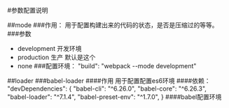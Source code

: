 #参数配置说明

##mode
###作用：
    用于配置构建出来的代码的状态，是否是压缩过的等等。
###参数 
- development 开发环境
- production 生产 默认是这个
- none
###配置环境：
    "build": "webpack --mode development"

##loader
###babel-loader
####作用
    用于配置配置es6环境
####依赖：
    "devDependencies": {
        "babel-cli": "^6.26.0",
        "babel-core": "^6.26.3",
        "babel-loader": "^7.1.4",
        "babel-preset-env": "^1.7.0",
      }
####babel配置环境
